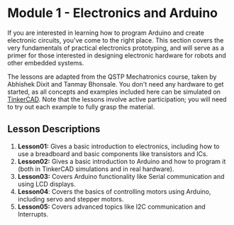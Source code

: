 # Module 1 - Electronics and Arduino

If you are interested in learning how to program Arduino and create electronic circuits, you've come to the right place. This section covers the very fundamentals of practical electronics prototyping, and will serve as a primer for those interested in designing electronic hardware for robots and other embedded systems. 

The lessons are adapted from the QSTP Mechatronics course, taken by Abhishek Dixit and Tanmay Bhonsale. You don't need any hardware to get started, as all concepts and examples included here can be simulated on [TinkerCAD](http://tinkercad.com). Note that the lessons involve active participation; you will need to try out each example to fully grasp the material. 

## Lesson Descriptions

1. **Lesson01:** Gives a basic introduction to electronics, including how to use a breadboard and basic components like transistors and ICs. 
2. **Lesson02:** Gives a basic introduction to Arduino and how to program it (both in TinkerCAD simulations and in real hardware). 
3. **Lesson03:** Covers Arduino functionality like Serial communication and using LCD displays.
4. **Lesson04**: Covers the basics of controlling motors using Arduino, including servo and stepper motors.
5. **Lesson05:** Covers advanced topics like I2C communication and Interrupts.